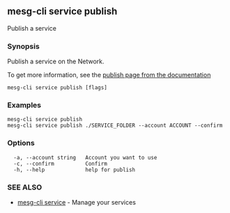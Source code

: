 ## mesg-cli service publish

Publish a service

### Synopsis

Publish a service on the Network.

To get more information, see the [publish page from the documentation](https://docs.mesg.tech/service/develop/publish.html)

```
mesg-cli service publish [flags]
```

### Examples

```
mesg-cli service publish
mesg-cli service publish ./SERVICE_FOLDER --account ACCOUNT --confirm
```

### Options

```
  -a, --account string   Account you want to use
  -c, --confirm          Confirm
  -h, --help             help for publish
```

### SEE ALSO

* [mesg-cli service](mesg-cli_service.md)	 - Manage your services

